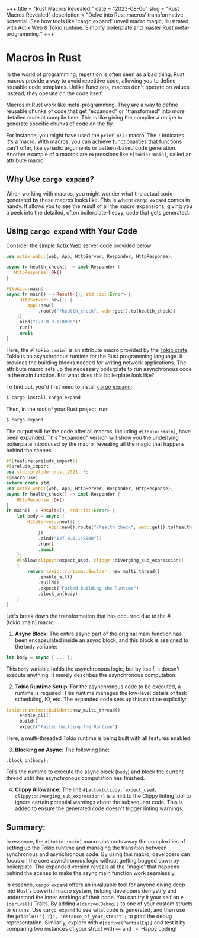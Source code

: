 +++
title = "Rust Macros Revealed!"
date = "2023-08-06"
slug = "Rust Macros Revealed"
description = "Delve into Rust macros' transformative potential. See how tools like 'cargo expand' unveil macro magic, illustrated with Actix Web & Tokio runtime. Simplify boilerplate and master Rust meta-programming."
+++
# Macros in Rust
In the world of programming, repetition is often seen as a bad thing. Rust macros provide a way to avoid repetitive code, allowing you to define reusable code templates. Unlike functions, macros don't operate on values; instead, they operate on the code itself.

Macros in Rust work like meta-programming. They are a way to define reusable chunks of code that get "expanded" or "transformed" into more detailed code at compile time. This is like giving the compiler a recipe to generate specific chunks of code on the fly.

For instance, you might have used the `println!()` macro. The `!` indicates it's a macro. With macros, you can achieve functionalities that functions can't offer, like variadic arguments or pattern-based code generation. Another example of a macros are expressions like `#[tokio::main]`, called an attribute macro.

## Why Use `cargo expand`?

When working with macros, you might wonder what the actual code generated by these macros looks like. This is where `cargo expand` comes in handy. It allows you to see the result of all the macro expansions, giving you a peek into the detailed, often boilerplate-heavy, code that gets generated.

## Using `cargo expand` with Your Code

Consider the simple [Actix Web server](https://actix.rs/) code provided below:

```rust
use actix_web::{web, App, HttpServer, Responder, HttpResponse};

async fn health_check() -> impl Responder {
   HttpResponse::Ok()
}

#[tokio::main]
async fn main() -> Result<(), std::io::Error> {
     HttpServer::new(|| {
        App::new()
            .route("/health_check", web::get().to(health_check))
    })
    .bind("127.0.0.1:8000")?
    .run()
    .await
}
```

Here, the `#[tokio::main]` is an attribute macro provided by the [Tokio crate](https://tokio.rs/). Tokio is an asynchronous runtime for the Rust programming language. It provides the building blocks needed for writing network applications. The attribute macro sets up the necessary boilerplate to run asynchronous code in the main function. But what does this boilerplate look like?

To find out, you'd first need to install [cargo expand](https://github.com/dtolnay/cargo-expand):

```bash
$ cargo install cargo-expand
```

Then, in the root of your Rust project, run:

```bash
$ cargo expand
```

The output will be the code after all macros, including `#[tokio::main]`, have been expanded. This "expanded" version will show you the underlying boilerplate introduced by the macro, revealing all the magic that happens behind the scenes.

```rust
#![feature(prelude_import)]
#[prelude_import]
use std::prelude::rust_2021::*;
#[macro_use]
extern crate std;
use actix_web::{web, App, HttpServer, Responder, HttpResponse};
async fn health_check() -> impl Responder {
    HttpResponse::Ok()
}
fn main() -> Result<(), std::io::Error> {
    let body = async {
        HttpServer::new(|| {
                App::new().route("/health_check", web::get().to(health_check))
            })
            .bind("127.0.0.1:8000")?
            .run()
            .await
    };
    #[allow(clippy::expect_used, clippy::diverging_sub_expression)]
    {
        return tokio::runtime::Builder::new_multi_thread()
            .enable_all()
            .build()
            .expect("Failed building the Runtime")
            .block_on(body);
    }
}
```
Let's break down the transformation that has occurred due to the #[tokio::main] macro:

1. **Async Block**: The entire async part of the original main function has been encapsulated inside an async block, and this block is assigned to the `body` variable:
```rust
let body = async { ... };
```
This `body` variable holds the asynchronous logic, but by itself, it doesn't execute anything. It merely describes the asynchronous computation.

2. **Tokio Runtime Setup**: For the asynchronous code to be executed, a runtime is required. This runtime manages the low-level details of task scheduling, IO, etc. The expanded code sets up this runtime explicitly:
```rust
tokio::runtime::Builder::new_multi_thread()
    .enable_all()
    .build()
    .expect("Failed building the Runtime")
```
Here, a multi-threaded Tokio runtime is being built with all features enabled.

3. **Blocking on Async**: The following line:
```rust
.block_on(body);
```
Tells the runtime to execute the async block (`body`) and block the current thread until this asynchronous computation has finished.

4. **Clippy Allowance**: The line `#[allow(clippy::expect_used, clippy::diverging_sub_expression)]` is a hint to the Clippy linting tool to ignore certain potential warnings about the subsequent code. This is added to ensure the generated code doesn't trigger linting warnings.

## Summary:

In essence, the `#[tokio::main]` macro abstracts away the complexities of setting up the Tokio runtime and managing the transition between synchronous and asynchronous code. By using this macro, developers can focus on the core asynchronous logic without getting bogged down by boilerplate. The expanded version reveals all the "magic" that happens behind the scenes to make the async main function work seamlessly.


In essence, `cargo expand` offers an invaluable tool for anyone diving deep into Rust's powerful macro system, helping developers demystify and understand the inner workings of their code. You can try it your self on `#[derive()]` Traits. By adding `#[derive(Debug)]` to one of your custom structs or enums. Use `cargo expand` to see what code is generated, and then use the `println!("{:?}", instance_of_your_struct);` to print the debug representation. Similarly, explore with `#[derive(PartialEq)]` and test it by comparing two instances of your struct with `==` and `!=`. Happy coding!

